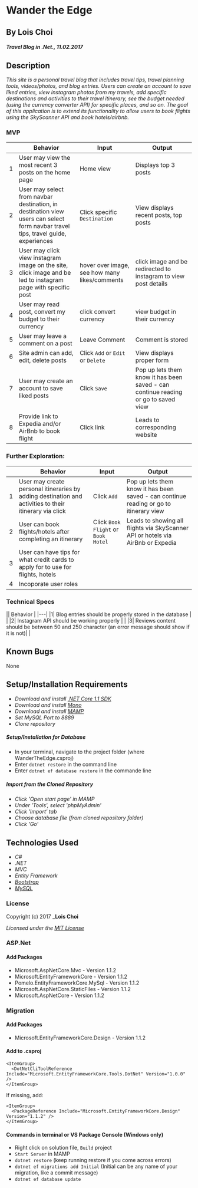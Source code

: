 ﻿# Wander the Edge

## By Lois Choi

#### _Travel Blog in .Net., 11.02.2017_


## Description

_This site is a personal travel blog that includes travel tips, travel planning tools, videos/photos, and blog entries.
Users can create an account to save liked entries, view instagram photos from my travels, add specific destinations and activities to their travel itinerary,
see the budget needed (using the currency converter API) for specific places, and so on. The goal of this application is to extend its functionality to allow
users to book flights using the SkyScanner API and book hotels/airbnb._

### MVP
|| Behavior  | Input  | Output  |
|---|---|---|---|
|1| User may view the most recent 3 posts on the home page | Home view  | Displays top 3 posts |
|2| User may select from navbar destination, in destination view users can select form navbar travel tips, travel guide, experiences | Click specific `Destination`| View displays recent posts, top posts |
|3| User may click view instagram image on the site, click image and be led to instagram page with specific post | hover over image, see how many likes/comments | click image and be redirected to instagram to view post details|
|4| User may read post, convert my budget to their currency | click convert currency | view budget in their currency |
|5| User may leave a comment on a post | Leave Comment | Comment is stored |
|6| Site admin can add, edit, delete posts | Click `Add` or `Edit` or `Delete`  | View displays proper form |
|7| User may create an account to save liked posts | Click `Save` | Pop up lets them know it has been saved - can continue reading or go to saved view |
|8| Provide link to Expedia and/or AirBnb to book flight | Click link | Leads to corresponding website |

### Further Exploration:
|| Behavior  | Input  | Output  |
|---|---|---|---|
|1| User may create personal itineraries by adding destination and activities to their itinerary via click | Click `Add` | Pop up lets them know it has been saved - can continue reading or go to itinerary view |
|2| User can book flights/hotels after completing an itinerary | Click `Book Flight` or `Book Hotel` | Leads to showing all flights via SkyScanner API or hotels via AirBnb or Expedia |
|3| User can have tips for what credit cards to apply for to use for flights, hotels |
|4| Incoporate user roles |

### Technical Specs

|| Behavior  |
|---|
|1| Blog entries should be properly stored in the database | |
|2| Instagram API should be working properly | |
|3| Reviews content should be between 50 and 250 character (an error message should show if it is not)| |


## Known Bugs
None

## Setup/Installation Requirements

* _Download and install [.NET Core 1.1 SDK](https://www.microsoft.com/net/download/core)_
* _Download and install [Mono](http://www.mono-project.com/download/)_
* _Download and install [MAMP](https://www.mamp.info/en/)_
* _Set MySQL Port to 8889_
* _Clone repository_

##### Setup/Installation for Database
* In your terminal, navigate to the project folder (where WanderTheEdge.csproj)
* Enter `dotnet restore` in the command line
* Enter `dotnet ef database restore` in the commande line

##### Import from the Cloned Repository
* _Click 'Open start page' in MAMP_
* _Under 'Tools', select 'phpMyAdmin'_
* _Click 'Import' tab_
* _Choose database file (from cloned repository folder)_
* _Click 'Go'_

## Technologies Used
* _C#_
* _.NET_
* _MVC_
* _Entity Framework_
* _[Bootstrap](http://getbootstrap.com/getting-started/)_
* _[MySQL](https://www.mysql.com/)_

### License

Copyright (c) 2017 **_Lois Choi**

*Licensed under the [MIT License](https://opensource.org/licenses/MIT)*


### ASP.Net
#### Add Packages
* Microsoft.AspNetCore.Mvc - Version 1.1.2
* Microsoft.EntityFrameworkCore - Version 1.1.2
* Pomelo.EntityFrameworkCore.MySql - Version 1.1.2
* Microsoft.AspNetCore.StaticFiles - Version 1.1.2
* Microsoft.AspNetCore - Version 1.1.2

### Migration
#### Add Packages
* Microsoft.EntityFrameworkCore.Design - Version 1.1.2

#### Add to .csproj
```
<ItemGroup>
  <DotNetCliToolReference Include="Microsoft.EntityFrameworkCore.Tools.DotNet" Version="1.0.0" />
</ItemGroup>
```
If missing, add:
```
<ItemGroup>
  <PackageReference Include="Microsoft.EntityFrameworkCore.Design" Version="1.1.2" />
</ItemGroup>
```

#### Commands in terminal or VS Package Console (Windows only)
* Right click on solution file, `Build` project
* `Start Server` in MAMP
* `dotnet restore` (keep running restore if you come across errors)
* `dotnet ef migrations add Initial` (Initial can be any name of your migration, like a commit message)
* `dotnet ef database update`
